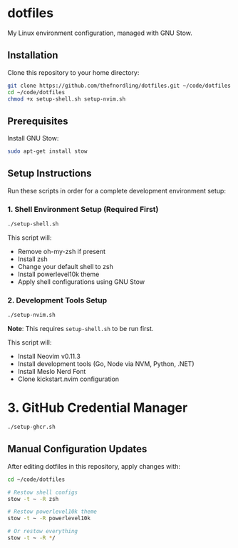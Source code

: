 # dotfiles

My Linux environment configuration, managed with GNU Stow.

## Installation

Clone this repository to your home directory:

```bash
git clone https://github.com/thefnordling/dotfiles.git ~/code/dotfiles
cd ~/code/dotfiles
chmod +x setup-shell.sh setup-nvim.sh
```

## Prerequisites

Install GNU Stow:

```bash
sudo apt-get install stow
```

## Setup Instructions

Run these scripts in order for a complete development environment setup:

### 1. Shell Environment Setup (Required First)

```bash
./setup-shell.sh
```

This script will:

- Remove oh-my-zsh if present
- Install zsh
- Change your default shell to zsh
- Install powerlevel10k theme
- Apply shell configurations using GNU Stow

### 2. Development Tools Setup

```bash
./setup-nvim.sh
```

**Note**: This requires `setup-shell.sh` to be run first.

This script will:

- Install Neovim v0.11.3
- Install development tools (Go, Node via NVM, Python, .NET)
- Install Meslo Nerd Font
- Clone kickstart.nvim configuration

# 3. GitHub Credential Manager

```bash
./setup-ghcr.sh
```

## Manual Configuration Updates

After editing dotfiles in this repository, apply changes with:

```bash
cd ~/code/dotfiles

# Restow shell configs
stow -t ~ -R zsh

# Restow powerlevel10k theme
stow -t ~ -R powerlevel10k

# Or restow everything
stow -t ~ -R */
```
